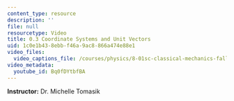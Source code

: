 ```yaml
---
content_type: resource
description: ''
file: null
resourcetype: Video
title: 0.3 Coordinate Systems and Unit Vectors
uid: 1c0e1b43-8ebb-f46a-9ac8-866a474e88e1
video_files:
  video_captions_file: /courses/physics/8-01sc-classical-mechanics-fall-2016/review-vectors/0.3-coordinate-systems-and-unit-vectors/0.3-coordinate-systems-and-unit-vectors/Bq0fDYtbfBA.vtt
video_metadata:
  youtube_id: Bq0fDYtbfBA
---
```


**Instructor:** Dr. Michelle Tomasik